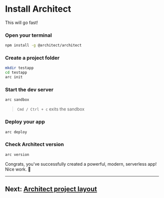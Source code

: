 # Install Architect

This will go fast!

### Open your terminal

```bash
npm install -g @architect/architect
```


### Create a project folder

```bash
mkdir testapp
cd testapp
arc init
```


### Start the dev server

```bash
arc sandbox
```
> `Cmd / Ctrl + c` exits the sandbox


### Deploy your app

```bash
arc deploy
```

### Check Architect version

```bash
arc version
```

Congrats, you've successfully created a powerful, modern, serverless app! Nice work. 💖

---

## Next: [Architect project layout](/quickstart/layout)
